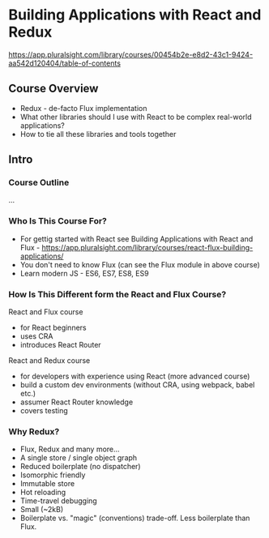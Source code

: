 # Building Applications with React and Redux
https://app.pluralsight.com/library/courses/00454b2e-e8d2-43c1-9424-aa542d120404/table-of-contents

## Course Overview
- Redux - de-facto Flux implementation
- What other libraries should I use with React to be complex real-world applications?
- How to tie all these libraries and tools together

## Intro
### Course Outline
...

### Who Is This Course For?
- For gettig started with React see Building Applications with React and Flux - https://app.pluralsight.com/library/courses/react-flux-building-applications/
- You don't need to know Flux (can see the Flux module in above course)
- Learn modern JS - ES6, ES7, ES8, ES9

### How Is This Different form the React and Flux Course?
React and Flux course
- for React beginners
- uses CRA
- introduces React Router

React and Redux course
- for developers with experience using React (more advanced course)
- build a custom dev environments (without CRA, using webpack, babel etc.)
- assumer React Router knowledge
- covers testing

### Why Redux?
- Flux, Redux and many more...
- A single store / single object graph
- Reduced boilerplate (no dispatcher)
- Isomorphic friendly
- Immutable store
- Hot reloading
- Time-travel debugging
- Small (~2kB)
- Boilerplate vs. "magic" (conventions) trade-off. Less boilerplate than Flux.





